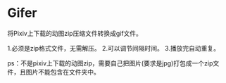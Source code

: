 # Gifer

将Pixiv上下载的动图zip压缩文件转换成gif文件。

1.必须是zip格式文件，无需解压。
2.可以调节间隔时间。
3.播放完自动重复。

ps：不是pixiv上下载的动图zip，需要自己把图片(要求是jpg)打包成一个zip文件，且图片不能包含在文件夹中。
